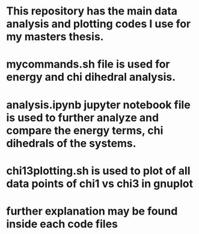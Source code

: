 # This repository has the main data analysis and plotting codes I use for my masters thesis.
# mycommands.sh file is used for energy and chi dihedral analysis.
# analysis.ipynb jupyter notebook file is used to further analyze and compare the energy terms, chi dihedrals of the systems.
# chi13plotting.sh is used to plot of all data points of chi1 vs chi3 in gnuplot
# further explanation may be found inside each code files
